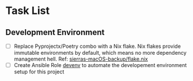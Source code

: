 # Task List

## Development Environment

- [ ] Replace Pyprojectx/Poetry combo with a Nix flake. Nix flakes provide immutable environments by
  default, which means no more dependency management hell. Ref:
  [sierras-macOS-backup/flake.nix](https://github.com/webdavis/sierras-macOS-backup/blob/main/flake.nix)
- [ ] Create Ansible Role [devenv](../roles/devenv/) to automate the developement environment setup for
  this project
